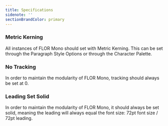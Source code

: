 ```yaml
---
title: Specifications
sidenote: ''
sectionBrandColor: primary
---
```


### Metric Kerning

All instances of FLOR Mono should set with Metric Kerning. This can be set through the Paragraph Style Options or through the Character Palette.



### No Tracking

In order to maintain the modularity of FLOR Mono, tracking should always be set at 0.



### Leading Set Solid

In order to maintain the modularity of FLOR Mono, it should always be set solid, meaning the leading will always equal the font size: 72pt font size / 72pt leading.